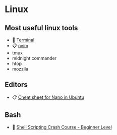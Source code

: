 # Linux

## Most useful linux tools

- 🔖 [Terminal](./linux/terminal.md)
- 📋 [nvim](https://github.com/PavPavv/MyNeovimCheatsheet)
- tmux
- midnight commander
- htop
- mozzila

## Editors

- 📋 [Cheat sheet for Nano in Ubuntu](https://www.nano-editor.org/dist/latest/cheatsheet.html)

## Bash

- 🎥 [Shell Scripting Crash Course - Beginner Level](https://www.youtube.com/watch?v=v-F3YLd6oMw)